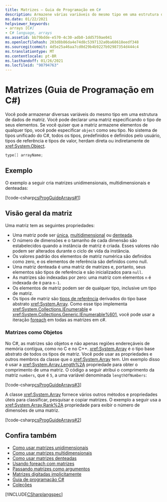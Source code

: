 ```yaml
---
title: Matrizes – Guia de Programação em C#
description: Armazene várias variáveis do mesmo tipo em uma estrutura de dados de matriz em C#. Declare uma matriz especificando um tipo ou especifique um objeto para armazenar qualquer tipo.
ms.date: 01/22/2021
helpviewer_keywords:
- arrays [C#]
- C# language, arrays
ms.assetid: bb79bdde-e570-4c30-adb0-1dd5759ae041
ms.openlocfilehash: 203d8b86da4e74d8c5397132a0ba68618eedf348
ms.sourcegitcommit: 4d5e25a46aa7cd0d29b4b9227b92987354d444c4
ms.translationtype: MT
ms.contentlocale: pt-BR
ms.lasthandoff: 01/26/2021
ms.locfileid: "98794763"
---
```

# <a name="arrays-c-programming-guide"></a>Matrizes (Guia de Programação em C#)

Você pode armazenar diversas variáveis do mesmo tipo em uma estrutura de dados de matriz. Você pode declarar uma matriz especificando o tipo de seus elementos. Se você quiser que a matriz armazene elementos de qualquer tipo, você pode especificar `object` como seu tipo. No sistema de tipos unificado do C#, todos os tipos, predefinidos e definidos pelo usuário, tipos de referência e tipos de valor, herdam direta ou indiretamente de <xref:System.Object>.

```csharp
type[] arrayName;
```

## <a name="example"></a>Exemplo

O exemplo a seguir cria matrizes unidimensionais, multidimensionais e denteadas:

[!code-csharp[csProgGuideArrays#1](~/samples/snippets/csharp/VS_Snippets_VBCSharp/csProgGuideArrays/CS/Arrays.cs#1)]

## <a name="array-overview"></a>Visão geral da matriz

Uma matriz tem as seguintes propriedades:

- Uma matriz pode ser [única](single-dimensional-arrays.md), [multidimensional](multidimensional-arrays.md) ou [denteada](jagged-arrays.md).
- O número de dimensões e o tamanho de cada dimensão são estabelecidos quando a instância de matriz é criada. Esses valores não podem ser alterados durante o ciclo de vida da instância.
- Os valores padrão dos elementos de matriz numérica são definidos como zero, e os elementos de referência são definidos como null.
- Uma matriz denteada é uma matriz de matrizes e, portanto, seus elementos são tipos de referência e são inicializados para `null`.
- As matrizes são indexadas por zero: uma matriz com elementos `n` é indexada de `0` para `n-1`.
- Os elementos de matriz podem ser de qualquer tipo, inclusive um tipo de matriz.
- Os tipos de matriz são [tipos de referência](../../language-reference/keywords/reference-types.md) derivados do tipo base abstrato <xref:System.Array>. Como esse tipo implementa <xref:System.Collections.IEnumerable> e <xref:System.Collections.Generic.IEnumerable%601>, você pode usar a iteração [foreach](../../language-reference/keywords/foreach-in.md) em todas as matrizes em c#.

### <a name="arrays-as-objects"></a>Matrizes como Objetos

No C#, as matrizes são objetos e não apenas regiões endereçáveis de memória contígua, como no C e no C++. <xref:System.Array> é o tipo base abstrato de todos os tipos de matriz. Você pode usar as propriedades e outros membros da classe que o <xref:System.Array> tem. Um exemplo disso é usar a <xref:System.Array.Length%2A> propriedade para obter o comprimento de uma matriz. O código a seguir atribui o comprimento da matriz `numbers`, que é `5`, a uma variável denominada `lengthOfNumbers`:

[!code-csharp[csProgGuideArrays#3](~/samples/snippets/csharp/VS_Snippets_VBCSharp/csProgGuideArrays/CS/Arrays.cs#3)]

A classe <xref:System.Array> fornece vários outros métodos e propriedades úteis para classificar, pesquisar e copiar matrizes. O exemplo a seguir usa a <xref:System.Array.Rank%2A> propriedade para exibir o número de dimensões de uma matriz.

[!code-csharp[csProgGuideArrays#2](~/samples/snippets/csharp/VS_Snippets_VBCSharp/csProgGuideArrays/CS/Arrays.cs#2)]

## <a name="see-also"></a>Confira também

- [Como usar matrizes unidimensionais](single-dimensional-arrays.md)
- [Como usar matrizes multidimensionais](multidimensional-arrays.md)
- [Como usar matrizes denteadas](jagged-arrays.md)
- [Usando foreach com matrizes](using-foreach-with-arrays.md)
- [Passando matrizes como argumentos](passing-arrays-as-arguments.md)
- [Matrizes digitadas implicitamente](implicitly-typed-arrays.md)
- [Guia de programação C#](../index.md)
- [Coleções](../concepts/collections.md)

[!INCLUDE[CSharplangspec](~/includes/csharplangspec-md.md)]
